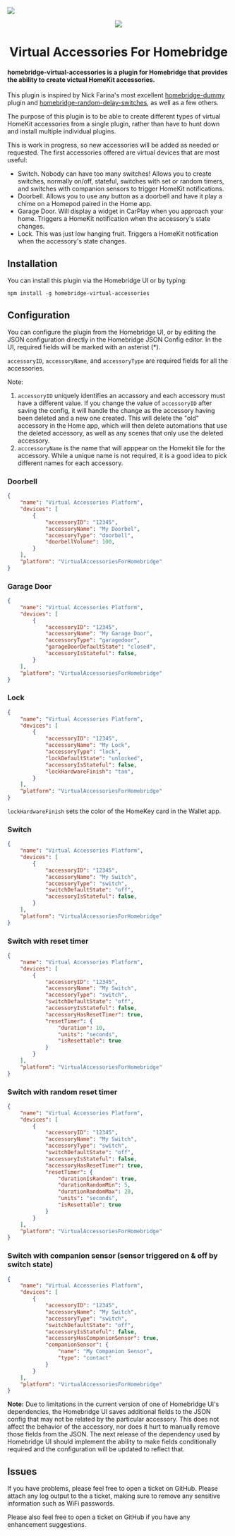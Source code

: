 <img src="https://img.shields.io/badge/dynamic/json?url=https%3A%2F%2Fgithub.com%2Fjustjam2013%2Fhomebridge-virtual-accessories%2Fraw%2Flatest%2Fpackage.json&query=%24.version&label=Version
Clear">

<p align="center">
<img src="VirtualAccessories.png">
</p>

<span align="center">

# Virtual Accessories For Homebridge

</span>

#### homebridge-virtual-accessories is a plugin for Homebridge that provides the ability to create victual HomeKit accessories.

This plugin is inspired by Nick Farina's most excellent [homebridge-dummy](https://github.com/nfarina/homebridge-dummy) plugin and [homebridge-random-delay-switches](https://github.com/kernie66/homebridge-random-delay-switches), as well as a few others.

The purpose of this plugin is to be able to create different types of virtual HomeKit accessories from a single plugin, rather than have to hunt down and install multiple individual plugins.

This is work in progress, so new accessories will be added as needed or requested. The first accessories offered are virtual devices that are most useful:

-   Switch. Nobody can have too many switches! Allows you to create switches, normally on/off, stateful, switches with set or random timers, and switches with companion sensors to trigger HomeKit notifications.
-   Doorbell. Allows you to use any button as a doorbell and have it play a chime on a Homepod paired in the Home app.
-   Garage Door. Will display a widget in CarPlay when you approach your home. Triggers a HomeKit notification when the accessory's state changes.
-   Lock. This was just low hanging fruit. Triggers a HomeKit notification when the accessory's state changes.

## Installation

You can install this plugin via the Homebridge UI or by typing:

```
npm install -g homebridge-virtual-accessories
```

## Configuration

You can configure the plugin from the Homebridge UI, or by ediiting the JSON configuration directly in the Homebridge JSON Config editor.
In the UI, required fields will be marked with an asterist (*).

`accessoryID`, `accessoryName`, and `accessoryType` are required fields for all the accessories.

Note:
1. `accessoryID` uniquely identifies an accassory and each accessory must have a different value. If you change the value of `accessoryID` after saving the config, it will handle the change as the accessory having been deleted and a new one created. This will delete the "old" accessory in the Home app, which will then delete automations that use the deleted accessory, as well as any scenes that only use the deleted accessory.
2. `acccessoryName` is the name that will apppear on the Homekit tile for the accessory. While a unique name is not required, it is a good idea to pick different names for each accessory.

### Doorbell

```json
{
    "name": "Virtual Accessories Platform",
    "devices": [
        {
            "accessoryID": "12345",
            "accessoryName": "My Doorbel",
            "accessoryType": "doorbell",
            "doorbellVolume": 100,
        }
    ],
    "platform": "VirtualAccessoriesForHomebridge"
}
```

### Garage Door

```json
{
    "name": "Virtual Accessories Platform",
    "devices": [
        {
            "accessoryID": "12345",
            "accessoryName": "My Garage Door",
            "accessoryType": "garagedoor",
            "garageDoorDefaultState": "closed",
            "accessoryIsStateful": false,
        }
    ],
    "platform": "VirtualAccessoriesForHomebridge"
}
```

### Lock

```json
{
    "name": "Virtual Accessories Platform",
    "devices": [
        {
            "accessoryID": "12345",
            "accessoryName": "My Lock",
            "accessoryType": "lock",
            "lockDefaultState": "unlocked",
            "accessoryIsStateful": false,
            "lockHardwareFinish": "tan",
        }
    ],
    "platform": "VirtualAccessoriesForHomebridge"
}
```
`lockHardwareFinish` sets the color of the HomeKey card in the Wallet app.

### Switch

```json
{
    "name": "Virtual Accessories Platform",
    "devices": [
        {
            "accessoryID": "12345",
            "accessoryName": "My Switch",
            "accessoryType": "switch",
            "switchDefaultState": "off",
            "accessoryIsStateful": false,
        }
    ],
    "platform": "VirtualAccessoriesForHomebridge"
}
```

### Switch with reset timer

```json
{
    "name": "Virtual Accessories Platform",
    "devices": [
        {
            "accessoryID": "12345",
            "accessoryName": "My Switch",
            "accessoryType": "switch",
            "switchDefaultState": "off",
            "accessoryIsStateful": false,
            "accessoryHasResetTimer": true,
            "resetTimer": {
                "duration": 10,
                "units": "seconds",
                "isResettable": true
            }
        }
    ],
    "platform": "VirtualAccessoriesForHomebridge"
}
```

### Switch with random reset timer

```json
{
    "name": "Virtual Accessories Platform",
    "devices": [
        {
            "accessoryID": "12345",
            "accessoryName": "My Switch",
            "accessoryType": "switch",
            "switchDefaultState": "off",
            "accessoryIsStateful": false,
            "accessoryHasResetTimer": true,
            "resetTimer": {
                "durationIsRandom": true,
                "durationRandomMin": 5,
                "durationRandomMax": 20,
                "units": "seconds",
                "isResettable": true
            }
        }
    ],
    "platform": "VirtualAccessoriesForHomebridge"
}
```

### Switch with companion sensor (sensor triggered on & off by switch state)

```json
{
    "name": "Virtual Accessories Platform",
    "devices": [
        {
            "accessoryID": "12345",
            "accessoryName": "My Switch",
            "accessoryType": "switch",
            "switchDefaultState": "off",
            "accessoryIsStateful": false,
            "accessoryHasCompanionSensor": true,
            "companionSensor": {
                "name": "My Companion Sensor",
                "type": "contact"
            }
        }
    ],
    "platform": "VirtualAccessoriesForHomebridge"
}
```

**Note:** Due to limitations in the current version of one of Homebridge UI's dependencies, the Homebridge UI saves additional fields to the JSON config that may not be related by the particular accessory. This does not affect the behavior of the accessory, nor does it hurt to manually remove those fields from the JSON.
The next release of the dependency used by Homebridge UI should implement the ability to make fields conditionally required and the configuration will be updated to reflect that.

## Issues

If you have problems, please feel free to open a ticket on GitHub. Please attach any log output to the a ticket, making
sure to remove any sensitive information such as WiFi passwords.

Please also feel free to open a ticket on GitHub if you have any enhancement suggestions.
